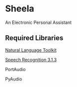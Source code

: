 # Sheela
An Electronic Personal Assistant

<h2>Required Libraries</h2>
<p><a href="http://www.nltk.org/">Natural Language Toolkit</a></p>
<p><a href = "https://pypi.python.org/pypi/SpeechRecognition/">Speech Recognition 3.1.3</a></p> 
<p>PortAudio</p>
<p>PyAudio</p>


